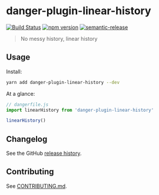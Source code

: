 # danger-plugin-linear-history

[![Build Status](https://travis-ci.org/amsourav/danger-plugin-linear-history.svg?branch=master)](https://travis-ci.org/amsourav/danger-plugin-linear-history)
[![npm version](https://badge.fury.io/js/danger-plugin-linear-history.svg)](https://badge.fury.io/js/danger-plugin-linear-history)
[![semantic-release](https://img.shields.io/badge/%20%20%F0%9F%93%A6%F0%9F%9A%80-semantic--release-e10079.svg)](https://github.com/semantic-release/semantic-release)

> No messy history, linear history

## Usage

Install:

```sh
yarn add danger-plugin-linear-history --dev
```

At a glance:

```js
// dangerfile.js
import linearHistory from 'danger-plugin-linear-history'

linearHistory()
```
## Changelog

See the GitHub [release history](https://github.com/amsourav/danger-plugin-linear-history/releases).

## Contributing

See [CONTRIBUTING.md](CONTRIBUTING.md).
